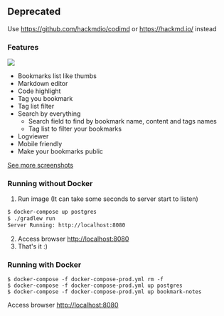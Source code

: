 ## Deprecated
Use https://github.com/hackmdio/codimd or  https://hackmd.io/ instead

### Features
![](https://raw.githubusercontent.com/mageddo/bookmark-notes/master/files/screenshots/001-bookmarks-list-thumb.jpg)
* Bookmarks list like thumbs
* Markdown editor
* Code highlight
* Tag you bookmark
* Tag list filter
* Search by everything
	* Search field to find by bookmark name, content and tags names
	* Tag list to filter your bookmarks
* Logviewer
* Mobile friendly
* Make your bookmarks public

[See more screenshots](https://mageddo.github.io/bookmark-notes/docs/)


### Running without Docker

1. Run image (It can take some seconds to server start to listen)

```bash
$ docker-compose up postgres
$ ./gradlew run
Server Running: http://localhost:8080
```

2. Access browser [http://localhost:8080](http://localhost:8080)
3. That's it :)

### Running with Docker

```
$ docker-compose -f docker-compose-prod.yml rm -f
$ docker-compose -f docker-compose-prod.yml up postgres
$ docker-compose -f docker-compose-prod.yml up bookmark-notes
```

Access browser [http://localhost:8080](http://localhost:8080)
